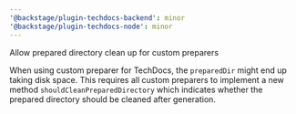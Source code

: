 ```yaml
---
'@backstage/plugin-techdocs-backend': minor
'@backstage/plugin-techdocs-node': minor
---
```


Allow prepared directory clean up for custom preparers

When using custom preparer for TechDocs, the `preparedDir` might
end up taking disk space. This requires all custom preparers to
implement a new method `shouldCleanPreparedDirectory` which indicates
whether the prepared directory should be cleaned after generation.

